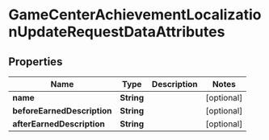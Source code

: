 

# GameCenterAchievementLocalizationUpdateRequestDataAttributes


## Properties

| Name | Type | Description | Notes |
|------------ | ------------- | ------------- | -------------|
|**name** | **String** |  |  [optional] |
|**beforeEarnedDescription** | **String** |  |  [optional] |
|**afterEarnedDescription** | **String** |  |  [optional] |



